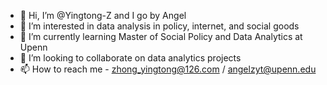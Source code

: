 - 👋 Hi, I’m @Yingtong-Z and I go by Angel
- 👀 I’m interested in data analysis in policy, internet, and social goods
- 🌱 I’m currently learning Master of Social Policy and Data Analytics at Upenn
- 💞️ I’m looking to collaborate on data analytics projects
- 📫 How to reach me - zhong_yingtong@126.com / angelzyt@upenn.edu

<!---
Yingtong-Z/Yingtong-Z is a ✨ special ✨ repository because its `README.md` (this file) appears on your GitHub profile.
You can click the Preview link to take a look at your changes.
--->

